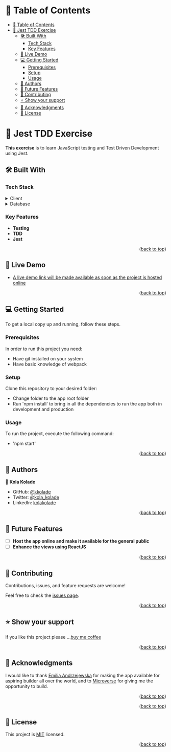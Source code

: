 <!-- TABLE OF CONTENTS -->

# 📗 Table of Contents

- [📗 Table of Contents](#-table-of-contents)
- [📖 Jest TDD Exercise ](#-jest-tdd-exercise-)
  - [🛠 Built With ](#-built-with-)
    - [Tech Stack ](#tech-stack-)
    - [Key Features ](#key-features-)
  - [🚀 Live Demo ](#-live-demo-)
  - [💻 Getting Started ](#-getting-started-)
    - [Prerequisites](#prerequisites)
    - [Setup](#setup)
    - [Usage](#usage)
  - [👥 Authors ](#-authors-)
  - [🔭 Future Features ](#-future-features-)
  - [🤝 Contributing ](#-contributing-)
  - [⭐️ Show your support ](#️-show-your-support-)
  - [🙏 Acknowledgments ](#-acknowledgments-)
  - [📝 License ](#-license-)

<!-- PROJECT DESCRIPTION -->

# 📖 Jest TDD Exercise <a name="about-project"></a>

**This exercise** is to learn JavaScript testing and Test Driven Development using Jest.

## 🛠 Built With <a name="built-with"></a>

### Tech Stack <a name="tech-stack"></a>

<details>
  <summary>Client</summary>
  <ul>
    <li><a href="https://developer.mozilla.org/en-US/docs/Learn/HTML/Introduction_to_HTML/Getting_started">Jest</a></li>
    <li><a href="https://developer.mozilla.org/en-US/docs/Web/JavaScript">Vanilla JavaScript</a></li>
  </ul>
</details>

<details>
<summary>Database</summary>
  <ul>
    
  </ul>
</details>

<!-- Features -->

### Key Features <a name="key-features"></a>

- **Testing**
- **TDD**
- **Jest**

<p align="right">(<a href="#readme-top">back to top</a>)</p>

<!-- LIVE DEMO -->

## 🚀 Live Demo <a name="live-demo"></a>

- [A live demo link will be made available as soon as the project is hosted online](https://#)

<p align="right">(<a href="#readme-top">back to top</a>)</p>

<!-- GETTING STARTED -->

## 💻 Getting Started <a name="getting-started"></a>

To get a local copy up and running, follow these steps.

### Prerequisites

In order to run this project you need:

- Have git installed on your system
- Have basic knowledge of webpack

<!--
Example command:

```sh
 gem install rails
```
 -->

### Setup

Clone this repository to your desired folder:

- Change folder to the app root folder
- Run 'npm install' to bring in all the dependencies to run the app both in development and production

### Usage

To run the project, execute the following command:

- 'npm start'

<!--
Example:

```sh

```
 -->

<p align="right">(<a href="#readme-top">back to top</a>)</p>

<!-- AUTHORS -->

## 👥 Authors <a name="authors"></a>

👤 **Kola Kolade**

- GitHub: [@kkolade](https://github.com/kkolade)
- Twitter: [@kola_kolade](https://twitter.com/kola_kolade)
- LinkedIn: [kolakolade](https://www.linkedin.com/in/kolakolade/)

<p align="right">(<a href="#readme-top">back to top</a>)</p>

<!-- FUTURE FEATURES -->

## 🔭 Future Features <a name="future-features"></a>

- [ ] **Host the app online and make it available for the general public**
- [ ] **Enhance the views using ReactJS**

<p align="right">(<a href="#readme-top">back to top</a>)</p>

<!-- CONTRIBUTING -->

## 🤝 Contributing <a name="contributing"></a>

Contributions, issues, and feature requests are welcome!

Feel free to check the [issues page](<[../../issues/](https://github.com/kkolade/minimalist-todo-app/issues)>).

<p align="right">(<a href="#readme-top">back to top</a>)</p>

<!-- SUPPORT -->

## ⭐️ Show your support <a name="support"></a>

If you like this project please ...[buy me coffee](https://www.buymeacoffee.com/kolakolade)

<p align="right">(<a href="#readme-top">back to top</a>)</p>

<!-- ACKNOWLEDGEMENTS -->

## 🙏 Acknowledgments <a name="acknowledgements"></a>

I would like to thank [Emilia Andrzejewska](https://www.youtube.com/@emiliaandrzejewska4209) for making the app available for aspiring builder all over the world, and to [Microverse](https://www.microverse.org/) for giving me the opportunity to build.

<p align="right">(<a href="#readme-top">back to top</a>)</p>

<p align="right">(<a href="#readme-top">back to top</a>)</p>

<!-- LICENSE -->

## 📝 License <a name="license"></a>

This project is [MIT](./LICENSE) licensed.

<p align="right">(<a href="#readme-top">back to top</a>)</p>
